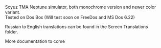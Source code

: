 Soyuz TMA Neptune simulator, both monochrome version and newer color variant.  
Tested on Dos Box (Will test soon on FreeDos and MS Dos 6.22)

Russian to English translations can be found in the Screen Translations folder.

More documentation to come
